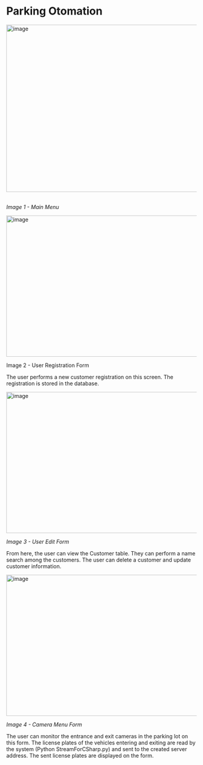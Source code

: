 # Parking Otomation

<img src="https://github.com/mehmetemrepolat/OtoparkOtomasyonu/assets/97759584/4e6cf3ef-aa06-4ef1-9ca7-27575ecae9bf" alt="image" width="606" height="442" class="jop-noMdConv"> 

*Image 1 - Main Menu*

<img src="https://github.com/mehmetemrepolat/OtoparkOtomasyonu/assets/97759584/e0c5b2a9-0d57-45ba-9d88-5d39ecc29501" alt="image" width="610" height="373">



Image 2 - User Registration Form

The user performs a new customer registration on this screen. The registration is stored in the database.

<img src="https://github.com/mehmetemrepolat/OtoparkOtomasyonu/assets/97759584/1d7250ef-6053-47cd-ad35-e41e507d15d0" alt="image" width="610" height="373">

*Image 3 - User Edit Form*

From here, the user can view the Customer table. They can perform a name search among the customers. The user can delete a customer and update customer information.



<img src="https://github.com/mehmetemrepolat/OtoparkOtomasyonu/assets/97759584/7ccca378-c077-432b-98c6-1ec052b0aa1c" alt="image" width="610" height="373">

*Image 4 - Camera Menu Form*


The user can monitor the entrance and exit cameras in the parking lot on this form. The license plates of the vehicles entering and exiting are read by the system (Python StreamForCSharp.py) and sent to the created server address. The sent license plates are displayed on the form.
